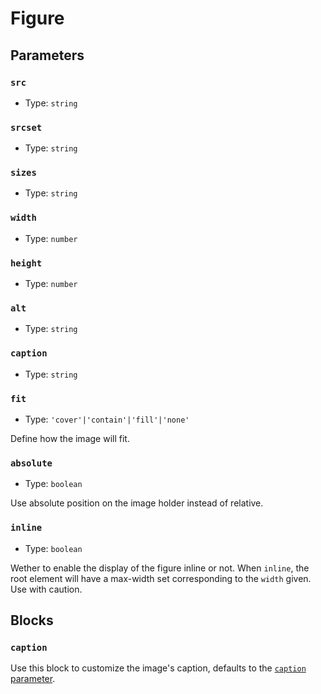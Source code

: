 # Figure <Badges :texts="badges" />

<script setup>
  import pkg from '@studiometa/ui/atoms/Figure/package.json';
  import appJsRaw from './app.js?raw';
  import AppTwigRaw from './app.twig?raw';

  const badges = [`v${pkg.version}`, 'Twig', 'JS'];

  const tabs = [
    {
      label: 'app.js',
      lang: 'js',
      content: appJsRaw,
    },
    {
      label: 'app.twig',
      lang: 'twig',
      content: AppTwigRaw,
    }
  ];
</script>

<PreviewIframe class="block-full-width" src="./story.html" />

<Tabs :items="tabs" />

## Parameters

### `src`

- Type: `string`

### `srcset`

- Type: `string`

### `sizes`

- Type: `string`

### `width`

- Type: `number`

### `height`

- Type: `number`

### `alt`

- Type: `string`

### `caption`

- Type: `string`

### `fit`

- Type: `'cover'|'contain'|'fill'|'none'`

Define how the image will fit.

### `absolute`

- Type: `boolean`

Use absolute position on the image holder instead of relative.

### `inline`

- Type: `boolean`

Wether to enable the display of the figure inline or not. When `inline`, the root element will have a max-width set corresponding to the `width` given. Use with caution.

## Blocks

### `caption`

Use this block to customize the image's caption, defaults to the [`caption` parameter](#caption).
